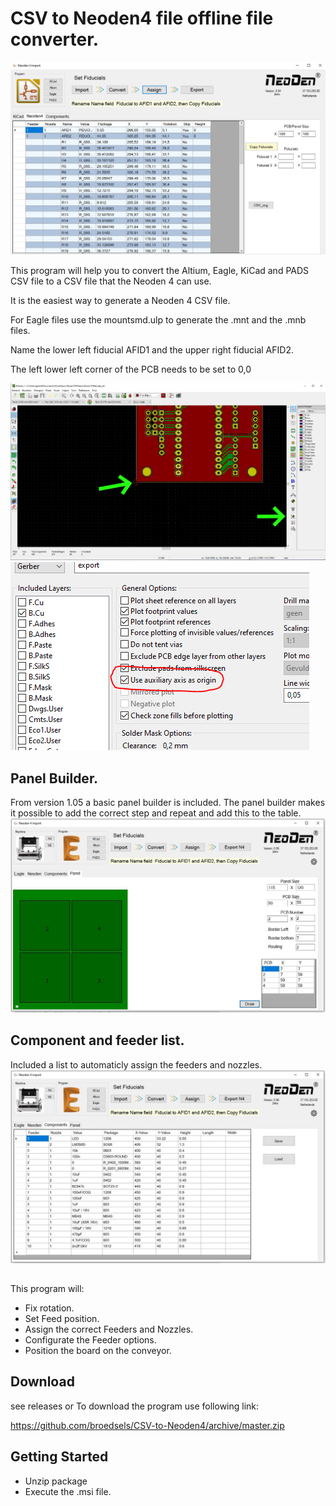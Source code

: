 # CSV to Neoden4 file offline file converter.

![CSV to Neoden4](image/CSV_to_Neoden.JPG)

This program will help you to convert the Altium, Eagle, KiCad and PADS CSV file to a CSV file that the Neoden 4 can use.

It is the easiest way to generate a Neoden 4 CSV file.

For Eagle files use the mountsmd.ulp to generate the .mnt and the .mnb files.

Name the lower left fiducial AFID1 and the upper right fiducial AFID2.

The left lower left corner of the PCB needs to be set to 0,0

![Set origin](image/Origin.JPG)
![Set origin](image/auxilary.PNG)

## Panel Builder.

From version 1.05 a basic panel builder is included.
The panel builder makes it possible to add the correct step and repeat and add this to the table.
![Panel Builder](image/Panel%20builder.JPG)

## Component and feeder list.
Included a list to automaticly assign the feeders and nozzles.
![Component list](image/Component_list.JPG)

##
This program will:

- Fix rotation.
- Set Feed position.
- Assign the correct Feeders and Nozzles.
- Configurate the Feeder options.
- Position the board on the conveyor.

## Download

see releases or
To download the program use following link:

https://github.com/broedsels/CSV-to-Neoden4/archive/master.zip

## Getting Started

* Unzip package
* Execute the .msi file.



